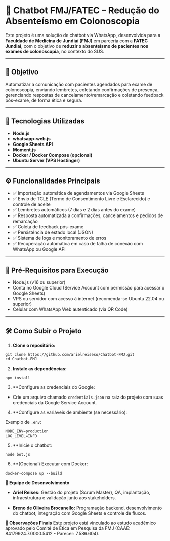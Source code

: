 # 📱 Chatbot FMJ/FATEC – Redução do Absenteísmo em Colonoscopia

Este projeto é uma solução de chatbot via WhatsApp, desenvolvida para a **Faculdade de Medicina de Jundiaí (FMJ)** em parceria com a **FATEC Jundiaí**, com o objetivo de **reduzir o absenteísmo de pacientes nos exames de colonoscopia**, no contexto do SUS.

---

## 📌 Objetivo

Automatizar a comunicação com pacientes agendados para exame de colonoscopia, enviando lembretes, coletando confirmações de presença, gerenciando respostas de cancelamento/remarcação e coletando feedback pós-exame, de forma ética e segura.

---

## 🚀 Tecnologias Utilizadas

- **Node.js**
- **whatsapp-web.js**
- **Google Sheets API**
- **Moment.js**
- **Docker / Docker Compose (opcional)**
- **Ubuntu Server (VPS Hostinger)**

---

## ⚙️ Funcionalidades Principais

- ✅ Importação automática de agendamentos via Google Sheets  
- ✅ Envio de TCLE (Termo de Consentimento Livre e Esclarecido) e controle de aceite  
- ✅ Lembretes automáticos (7 dias e 2 dias antes do exame)  
- ✅ Resposta automatizada a confirmações, cancelamentos e pedidos de remarcação  
- ✅ Coleta de feedback pós-exame  
- ✅ Persistência de estado local (JSON)  
- ✅ Sistema de logs e monitoramento de erros  
- ✅ Recuperação automática em caso de falha de conexão com WhatsApp ou Google API  

---

## 📡 Pré-Requisitos para Execução

- Node.js (v16 ou superior)
- Conta no Google Cloud (Service Account com permissão para acessar o Google Sheets)
- VPS ou servidor com acesso à internet (recomenda-se Ubuntu 22.04 ou superior)
- Celular com WhatsApp Web autenticado (via QR Code)

---

## 🛠️ Como Subir o Projeto

1. **Clone o repositório:**

```
git clone https://github.com/arielreiseso/Chatbot-FMJ.git
cd Chatbot-FMJ
```

2. **Instale as dependências:**

```
npm install
```

3. **Configure as credenciais do Google:

- Crie um arquivo chamado `credentials.json` na raiz do projeto com suas credenciais da Google Service Account.

4. **Configure as variáveis de ambiente (se necessário):

Exemplo de `.env`:

```
NODE_ENV=production
LOG_LEVEL=INFO
```

5. **Inicie o chatbot:

```
node bot.js
```

6. **(Opcional) Executar com Docker:

```
docker-compose up --build
```

**👥 Equipe de Desenvolvimento**
- **Ariel Reises:**
Gestão do projeto (Scrum Master), QA, implantação, infraestrutura e validação junto aos stakeholders.

- **Breno de Oliveira Brocanello:**
Programação backend, desenvolvimento do chatbot, integração com Google Sheets e controle de fluxos.

**📝 Observações Finais**
Este projeto está vinculado ao estudo acadêmico aprovado pelo Comitê de Ética em Pesquisa da FMJ
(CAAE: 84179924.7.0000.5412 - Parecer: 7.586.604).
